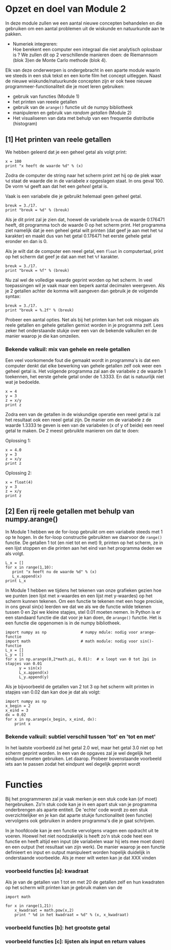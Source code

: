 
# Opzet en doel van Module 2

In deze module zullen we een aantal nieuwe concepten behandelen en die gebruiken om een aantal problemen uit de wiskunde en natuurkunde aan te pakken.

  - Numeriek integreren:       
    Hoe berekent een computer een integraal die niet analytisch oplosbaar is ?	We zullen dit op 2 verschillende manieren doen: de Riemannsom (blok 3)en de Monte Carlo methode (blok 4).

Elk van deze onderwerpen is ondergebracht in een aparte module waarin we steeds in een stuk tekst en een korte film het concept uitleggen. Naast de nieuwe wiskunde/natuurkunde concepten zijn er ook twee nieuwe programmeer-functionaliteit die je moet leren gebruiken: 

   - gebruik van functies (Module 1)
   - het printen van reeele getallen
   - gebruik van de `arange()` functie uit de numpy bibliotheek
   - manipuleren en gebruik van *random getallen* (Module 2)
   - Het visualiseren van data met behulp van een frequentie distributie (histogram)
   
   
## [1] Het printen van reele getallen

We hebben geleerd dat je een geheel getal als volgt print:

    x = 100
    print "x heeft de waarde %d" % (x)

Zodra de computer de string naar het scherm print zet hij op de plek waar `%d` staat de waarde die in de variabele *x* opgeslagen staat. In ons geval 100. De vorm `%d` geeft aan dat het een *geheel* getal is.

Vaak is een variabele die je gebruikt helemaal geen geheel getal.

    breuk = 3./17.
    print "breuk = %d" % (breuk)

Als je dit print zal je zien dat, hoewel de variabele `breuk` de waarde 0.176471 heeft, dit programma toch de waarde 0 op het scherm print. Het programma ziet namelijk dat je een geheel getal wilt printen (dat geef je aan met het `%d` karakter) en maakt dus van het getal 0.176471 het eerste gehele getal eronder en dan is 0.

Als je wilt dat de computer een reeel getal, een `float` in computertaal, print op het scherm dat geef je dat aan met het `%f` karakter.

    breuk = 3./17.
    print "breuk = %f" % (breuk)

Nu zal wel de volledige waarde geprint worden op het scherm. In veel toepassingen wil je vaak maar een beperk aantal decimalen weergeven. Als je 2 getallen achter de komma wilt aangeven dan gebruik je de volgende syntax:

    breuk = 3./17.
    print "breuk = %.2f" % (breuk)

Probeer een aantal opties. Net als bij het printen kan het ook misgaan als reele getallen en gehele getallen gemixt worden in je programma zelf. Lees zeker het onderstaande stukje over een van de bekende valkuilen en de manier waarop je die kan omzeilen.

### Bekende valkuil: mix van gehele en reele getallen

Een veel voorkomende fout die gemaakt wordt in programma's is dat een computer denkt dat elke bewerking van gehele getallen zelf ook weer een geheel getal is. Het volgende programma zal aan de variabele z de waarde 1 toekennen, het eerste gehele getal onder de 1.3333. En dat is natuurlijk niet wat je bedoelde.

    x = 4
    y = 3
    z = x/y
    print z

Zodra een van de getallen in de wiskundige operatie een reeel getal is zal het resultaat ook een reeel getal zijn. De manier om de variabele z de waarde 1.3333 te geven is een van de variabelen (x of y of beide) een reeel getal te maken. De 2 meest gebruikte manieren om dat te doen:

Oplossing 1:

    x = 4.0
    y = 3
    z = x/y
    print z

Oplossing 2:

    x = float(4)
    y = 3
    z = x/y
    print z


## [2] Een rij reele getallen met behulp van numpy.arange()

In Module 1 hebben we de for-loop gebruikt om een variabele steeds met 1 op te hogen. In de for-loop constructie gebruikten we daarvoor de `range()` functie. De getallen 1 tot (en niet tot en met) 9, printen op het scherm, ze in een lijst stoppen en die printen aan het eind van het programma deden we als volgt.

    L_x = []
    for x in range(1,10):
	   print "x heeft nu de waarde %d" % (x)
	   L_x.append(x)
	print L_x


In Module 1 hebben we tijdens het tekenen van onze grafieken gezien hoe we punten (een lijst met x-waardes en een lijst met y-waardes) op het scherm kunnen tekenen. Om een functie te tekenen met een hoge precisie, in ons geval sin(x) leerden we dat we als we de functie wilde tekenen tussen 0 en 2pi we kleine stapjes, stel 0.01 moeten nemen. In Python is er een standaard functie die dat voor je kan doen, de `arange()` functie. Het is een functie die opgenomen is in de numpy bibliotheek.

	import numpy as np               # numpy mdule: nodig voor arange-functie
	import math                      # math module: nodig voor sin()-functie
	L_x = []
	L_y = []
	for x in np.arange(0,2*math.pi, 0.01):  # x loopt van 0 tot 2pi in stapjes van 0.01
          y = sin(x)
		  L_x.append(x)
		  L_y.append(y)
		  

Als je bijvoorbeeld de getallen van 2 tot 3 op het scherm wilt printen in stapjes van 0.02 dan kan doe je dat als volgt:

    import numpy as np
	x_begin = 2
	x_eind = 3
    dx = 0.02
	for x in np.arange(x_begin, x_eind, dx):
	    print x
		  
### Bekende valkuil: subtiel verschil tussen 'tot' en 'tot en met'

In het laatste voorbeeld zal het getal 2.0 wel, maar het getal 3.0 niet op het scherm geprint worden. In een van de opgaves zal je wel degelijk het eindpunt moeten gebruiken. Let daarop. Probeer bovenstaande voorbeeld iets aan te passen zodat het eindpunt wel degelijk geprint wordt 		  
		 
# Functies

Bij het programmeren zal je vaak merken je een stuk code kan (of moet) hergebruiken. Zo'n stuk code kan je in een apart stuk van je programma onderbrengen als aparte entiteit. De 'echte' code wordt zo een stuk overzichtelijker en je kan dat aparte stukje functionaliteit (een functie) vervolgens ook gebruiken in andere programma's die je gaat schrijven.

In je hoofdcode kan je een functie vervolgens vragen een opdracht uit te voeren. Hoewel het niet noodzakelijk is heeft zo'n stuk code heet een functie en heeft altijd een input (de variabelen waar hij iets mee moet doen) en een output (het resultaat van zijn werk). De manier waarop je een functie definieert en input en output manipuleert worden hopelijk duidelijk in onderstaande voorbeelde. Als je meer wilt weten kan je dat XXX vinden

### voorbeeld functies [a]: kwadraat

Als je van de getallen van 1 tot en met 20 de getallen zelf en hun kwadraten op het scherm wilt printen kan je gebruik maken van de 


    import math

    for x in range(1,21):
        x_kwadraat = math.pow(x,2) 
        print " %d in het kwadraat = %d" % (x, x_kwadraat) 
   



### voorbeeld functies [b]: het grootste getal


### voorbeeld functies [c]: lijsten als input en return values














